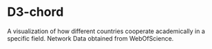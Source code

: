 # D3-chord

A visualization of how different countries cooperate academically in a specific field. Network Data obtained from WebOfScience.
